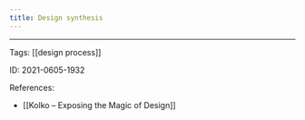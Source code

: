 ```yaml
---
title: Design synthesis
---
```




---

Tags: [[design process]]

ID: 2021-0605-1932

References:
- [[Kolko – Exposing the Magic of Design]]
